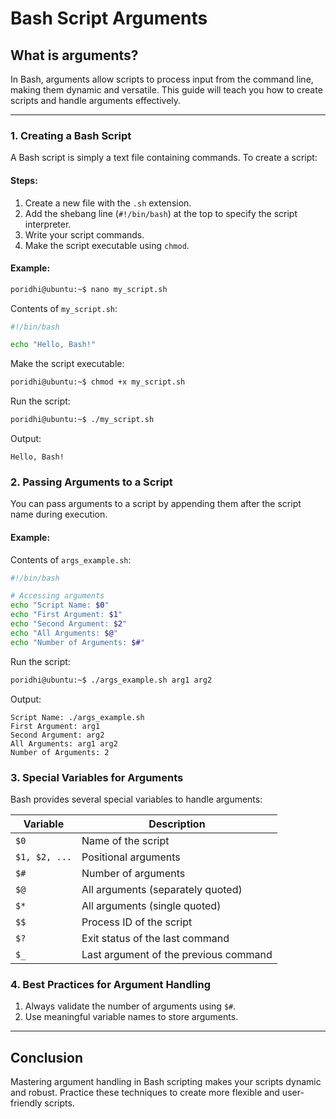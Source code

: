 # Bash Script Arguments

## What is arguments?
In Bash, arguments allow scripts to process input from the command line, making them dynamic and versatile. This guide will teach you how to create scripts and handle arguments effectively.

---

### 1. Creating a Bash Script
A Bash script is simply a text file containing commands. To create a script:

#### Steps:
1. Create a new file with the `.sh` extension.
2. Add the shebang line (`#!/bin/bash`) at the top to specify the script interpreter.
3. Write your script commands.
4. Make the script executable using `chmod`.

#### Example:
```bash
poridhi@ubuntu:~$ nano my_script.sh
```
Contents of `my_script.sh`:
```bash
#!/bin/bash

echo "Hello, Bash!"
```
Make the script executable:
```bash
poridhi@ubuntu:~$ chmod +x my_script.sh
```
Run the script:
```bash
poridhi@ubuntu:~$ ./my_script.sh
```
Output:
```
Hello, Bash!
```



### 2. Passing Arguments to a Script
You can pass arguments to a script by appending them after the script name during execution.

#### Example:
Contents of `args_example.sh`:
```bash
#!/bin/bash

# Accessing arguments
echo "Script Name: $0"
echo "First Argument: $1"
echo "Second Argument: $2"
echo "All Arguments: $@"
echo "Number of Arguments: $#"
```
Run the script:
```bash
poridhi@ubuntu:~$ ./args_example.sh arg1 arg2
```
Output:
```
Script Name: ./args_example.sh
First Argument: arg1
Second Argument: arg2
All Arguments: arg1 arg2
Number of Arguments: 2
```



### 3. Special Variables for Arguments
Bash provides several special variables to handle arguments:

| Variable | Description |
|----------|-------------|
| `$0`     | Name of the script |
| `$1, $2, ...` | Positional arguments |
| `$#`     | Number of arguments |
| `$@`     | All arguments (separately quoted) |
| `$*`     | All arguments (single quoted) |
| `$$`     | Process ID of the script |
| `$?`     | Exit status of the last command |
| `$_`     | Last argument of the previous command |



### 4. Best Practices for Argument Handling
1. Always validate the number of arguments using `$#`.
2. Use meaningful variable names to store arguments.

---

## Conclusion
Mastering argument handling in Bash scripting makes your scripts dynamic and robust. Practice these techniques to create more flexible and user-friendly scripts.
